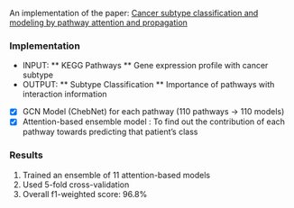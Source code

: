 An implementation of the paper: [Cancer subtype classification and modeling by pathway attention and propagation](https://academic.oup.com/bioinformatics/article-abstract/36/12/3818/5811233?redirectedFrom=fulltext)

### Implementation
* INPUT:
  ** KEGG Pathways
  ** Gene expression profile with cancer subtype 
* OUTPUT:
  ** Subtype Classification
  ** Importance of pathways with interaction information 
 
-[X] GCN Model (ChebNet) for each pathway (110 pathways -> 110 models) 
-[X] Attention-based ensemble model : To find out the contribution of each pathway towards predicting that patient’s class 

### Results
1. Trained an ensemble of 11 attention-based models
2. Used 5-fold cross-validation
3. Overall f1-weighted score:
96.8%



